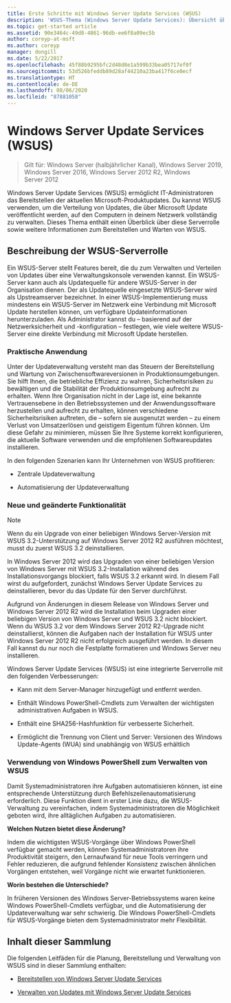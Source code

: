 ```yaml
---
title: Erste Schritte mit Windows Server Update Services (WSUS)
description: 'WSUS-Thema (Windows Server Update Services): Übersicht über die Serverrolle und praktische Anwendungsfälle'
ms.topic: get-started article
ms.assetid: 90e3464c-49d8-4861-96db-ee6f8a09ec5b
author: coreyp-at-msft
ms.author: coreyp
manager: dongill
ms.date: 5/22/2017
ms.openlocfilehash: 45f88b9295bfc2d48d8e1a599b33bea05717ef0f
ms.sourcegitcommit: 53d526bfeddb89d28af44210a23ba417f6ce0ecf
ms.translationtype: HT
ms.contentlocale: de-DE
ms.lasthandoff: 08/06/2020
ms.locfileid: "87881058"
---
```

# <a name="windows-server-update-services-wsus"></a>Windows Server Update Services (WSUS)

>Gilt für: Windows Server (halbjährlicher Kanal), Windows Server 2019, Windows Server 2016, Windows Server 2012 R2, Windows Server 2012

Windows Server Update Services (WSUS) ermöglicht IT-Administratoren das Bereitstellen der aktuellen Microsoft-Produktupdates. Du kannst WSUS verwenden, um die Verteilung von Updates, die über Microsoft Update veröffentlicht werden, auf den Computern in deinem Netzwerk vollständig zu verwalten. Dieses Thema enthält einen Überblick über diese Serverrolle sowie weitere Informationen zum Bereitstellen und Warten von WSUS.

## <a name="wsus-server-role-description"></a>Beschreibung der WSUS-Serverrolle
Ein WSUS-Server stellt Features bereit, die du zum Verwalten und Verteilen von Updates über eine Verwaltungskonsole verwenden kannst. Ein WSUS-Server kann auch als Updatequelle für andere WSUS-Server in der Organisation dienen. Der als Updatequelle eingesetzte WSUS-Server wird als Upstreamserver bezeichnet. In einer WSUS-Implementierung muss mindestens ein WSUS-Server im Netzwerk eine Verbindung mit Microsoft Update herstellen können, um verfügbare Updateinformationen herunterzuladen. Als Administrator kannst du – basierend auf der Netzwerksicherheit und -konfiguration – festlegen, wie viele weitere WSUS-Server eine direkte Verbindung mit Microsoft Update herstellen.

### <a name="practical-applications"></a>Praktische Anwendung
Unter der Updateverwaltung versteht man das Steuern der Bereitstellung und Wartung von Zwischensoftwareversionen in Produktionsumgebungen. Sie hilft Ihnen, die betriebliche Effizienz zu wahren, Sicherheitsrisiken zu bewältigen und die Stabilität der Produktionsumgebung aufrecht zu erhalten. Wenn Ihre Organisation nicht in der Lage ist, eine bekannte Vertrauensebene in den Betriebssystemen und der Anwendungssoftware herzustellen und aufrecht zu erhalten, können verschiedene Sicherheitsrisiken auftreten, die – sofern sie ausgenutzt werden – zu einem Verlust von Umsatzerlösen und geistigem Eigentum führen können. Um diese Gefahr zu minimieren, müssen Sie Ihre Systeme korrekt konfigurieren, die aktuelle Software verwenden und die empfohlenen Softwareupdates installieren.

In den folgenden Szenarien kann Ihr Unternehmen von WSUS profitieren:

-   Zentrale Updateverwaltung

-   Automatisierung der Updateverwaltung

### <a name="new-and-changed-functionality"></a>Neue und geänderte Funktionalität

> [!NOTE]
> Wenn du ein Upgrade von einer beliebigen Windows Server-Version mit WSUS 3.2-Unterstützung auf Windows Server 2012 R2 ausführen möchtest, musst du zuerst WSUS 3.2 deinstallieren.
>
> In Windows Server 2012 wird das Upgraden von einer beliebigen Version von Windows Server mit WSUS 3.2-Installation während des Installationsvorgangs blockiert, falls WSUS 3.2 erkannt wird. In diesem Fall wirst du aufgefordert, zunächst Windows Server Update Services zu deinstallieren, bevor du das Update für den Server durchführst.
>
> Aufgrund von Änderungen in diesem Release von Windows Server und Windows Server 2012 R2 wird die Installation beim Upgraden einer beliebigen Version von Windows Server und WSUS 3.2 nicht blockiert. Wenn du WSUS 3.2 vor dem Windows Server 2012 R2-Upgrade nicht deinstallierst, können die Aufgaben nach der Installation für WSUS unter Windows Server 2012 R2 nicht erfolgreich ausgeführt werden. In diesem Fall kannst du nur noch die Festplatte formatieren und Windows Server neu installieren.

Windows Server Update Services (WSUS) ist eine integrierte Serverrolle mit den folgenden Verbesserungen:

-   Kann mit dem Server-Manager hinzugefügt und entfernt werden.

-   Enthält Windows PowerShell-Cmdlets zum Verwalten der wichtigsten administrativen Aufgaben in WSUS.

-   Enthält eine SHA256-Hashfunktion für verbesserte Sicherheit.

-   Ermöglicht die Trennung von Client und Server: Versionen des Windows Update-Agents (WUA) sind unabhängig von WSUS erhältlich

### <a name="using-windows-powershell-to-manage-wsus"></a>Verwendung von Windows PowerShell zum Verwalten von WSUS
Damit Systemadministratoren ihre Aufgaben automatisieren können, ist eine entsprechende Unterstützung durch Befehlszeilenautomatisierung erforderlich. Diese Funktion dient in erster Linie dazu, die WSUS-Verwaltung zu vereinfachen, indem Systemadministratoren die Möglichkeit geboten wird, ihre alltäglichen Aufgaben zu automatisieren.

**Welchen Nutzen bietet diese Änderung?**

Indem die wichtigsten WSUS-Vorgänge über Windows PowerShell verfügbar gemacht werden, können Systemadministratoren ihre Produktivität steigern, den Lernaufwand für neue Tools verringern und Fehler reduzieren, die aufgrund fehlender Konsistenz zwischen ähnlichen Vorgängen entstehen, weil Vorgänge nicht wie erwartet funktionieren.

**Worin bestehen die Unterschiede?**

In früheren Versionen des Windows Server-Betriebssystems waren keine Windows PowerShell-Cmdlets verfügbar, und die Automatisierung der Updateverwaltung war sehr schwierig. Die Windows PowerShell-Cmdlets für WSUS-Vorgänge bieten dem Systemadministrator mehr Flexibilität.

## <a name="in-this-collection"></a>Inhalt dieser Sammlung
Die folgenden Leitfäden für die Planung, Bereitstellung und Verwaltung von WSUS sind in dieser Sammlung enthalten:

-   [Bereitstellen von Windows Server Update Services](../deploy/deploy-windows-server-update-services.md)

-   [Verwalten von Updates mit Windows Server Update Services](../manage/update-management-with-windows-server-update-services.md)


